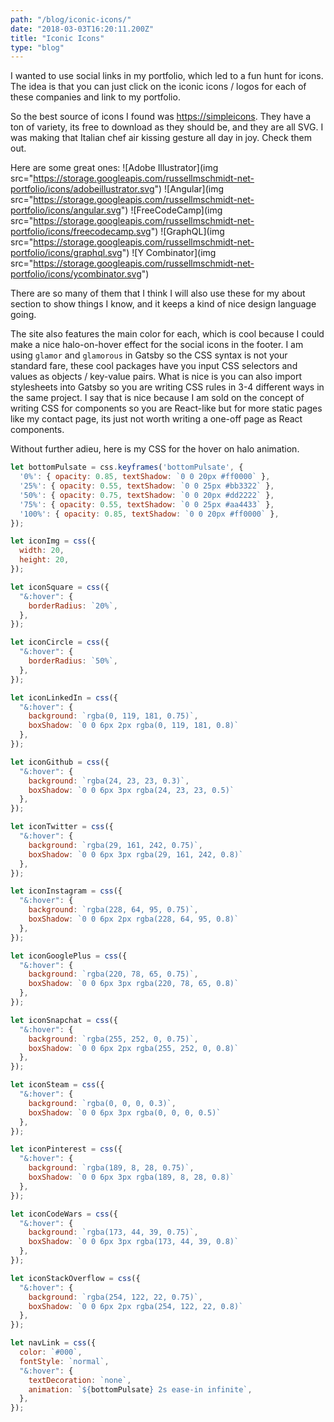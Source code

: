 ```yaml
---
path: "/blog/iconic-icons/"
date: "2018-03-03T16:20:11.200Z"
title: "Iconic Icons"
type: "blog"
---
```


I wanted to use social links in my portfolio, which led to a fun hunt for icons. The idea is that you can just click on the iconic icons / logos for each of these companies and link to my portfolio.

So the best source of icons I found was <https://simpleicons>. They have a ton of variety, its free to download as they should be, and they are all SVG. I was making that Italian chef air kissing gesture all day in joy. Check them out.

Here are some great ones:
![Adobe Illustrator](img src="https://storage.googleapis.com/russellmschmidt-net-portfolio/icons/adobeillustrator.svg")
![Angular](img src="https://storage.googleapis.com/russellmschmidt-net-portfolio/icons/angular.svg")
![FreeCodeCamp](img src="https://storage.googleapis.com/russellmschmidt-net-portfolio/icons/freecodecamp.svg")
![GraphQL](img src="https://storage.googleapis.com/russellmschmidt-net-portfolio/icons/graphql.svg")
![Y Combinator](img src="https://storage.googleapis.com/russellmschmidt-net-portfolio/icons/ycombinator.svg")

There are so many of them that I think I will also use these for my about section to show things I know, and it keeps a kind of nice design language going.

The site also features the main color for each, which is cool because I could make a nice halo-on-hover effect for the social icons in the footer. I am using `glamor` and `glamorous` in Gatsby so the CSS syntax is not your standard fare, these cool packages have you input CSS selectors and values as objects / key-value pairs. What is nice is you can also import stylesheets into Gatsby so you are writing CSS rules in 3-4 different ways in the same project. I say that is nice because I am sold on the concept of writing CSS for components so you are React-like but for more static pages like my contact page, its just not worth writing a one-off page as React components.

Without further adieu, here is my CSS for the hover on halo animation.

```javascript
let bottomPulsate = css.keyframes('bottomPulsate', {
  '0%': { opacity: 0.85, textShadow: `0 0 20px #ff0000` },
  '25%': { opacity: 0.55, textShadow: `0 0 25px #bb3322` },
  '50%': { opacity: 0.75, textShadow: `0 0 20px #dd2222` },
  '75%': { opacity: 0.55, textShadow: `0 0 25px #aa4433` },
  '100%': { opacity: 0.85, textShadow: `0 0 20px #ff0000` },
});

let iconImg = css({
  width: 20,
  height: 20,
});

let iconSquare = css({
  "&:hover": {
    borderRadius: `20%`,
  },
});

let iconCircle = css({
  "&:hover": {
    borderRadius: `50%`,
  },
});

let iconLinkedIn = css({
  "&:hover": {
    background: `rgba(0, 119, 181, 0.75)`,
    boxShadow: `0 0 6px 2px rgba(0, 119, 181, 0.8)`
  },
});

let iconGithub = css({
  "&:hover": {
    background: `rgba(24, 23, 23, 0.3)`,
    boxShadow: `0 0 6px 3px rgba(24, 23, 23, 0.5)`
  },
});

let iconTwitter = css({
  "&:hover": {
    background: `rgba(29, 161, 242, 0.75)`,
    boxShadow: `0 0 6px 3px rgba(29, 161, 242, 0.8)`
  },
});

let iconInstagram = css({
  "&:hover": {
    background: `rgba(228, 64, 95, 0.75)`,
    boxShadow: `0 0 6px 2px rgba(228, 64, 95, 0.8)`
  },
});

let iconGooglePlus = css({
  "&:hover": {
    background: `rgba(220, 78, 65, 0.75)`,
    boxShadow: `0 0 6px 3px rgba(220, 78, 65, 0.8)`
  },
});

let iconSnapchat = css({
  "&:hover": {
    background: `rgba(255, 252, 0, 0.75)`,
    boxShadow: `0 0 6px 2px rgba(255, 252, 0, 0.8)`
  },
});

let iconSteam = css({
  "&:hover": {
    background: `rgba(0, 0, 0, 0.3)`,
    boxShadow: `0 0 6px 3px rgba(0, 0, 0, 0.5)`
  },
});

let iconPinterest = css({
  "&:hover": {
    background: `rgba(189, 8, 28, 0.75)`,
    boxShadow: `0 0 6px 3px rgba(189, 8, 28, 0.8)`
  },
});

let iconCodeWars = css({
  "&:hover": {
    background: `rgba(173, 44, 39, 0.75)`,
    boxShadow: `0 0 6px 3px rgba(173, 44, 39, 0.8)`
  },
});

let iconStackOverflow = css({
  "&:hover": {
    background: `rgba(254, 122, 22, 0.75)`,
    boxShadow: `0 0 6px 2px rgba(254, 122, 22, 0.8)`
  },
});

let navLink = css({
  color: `#000`,
  fontStyle: `normal`,
  "&:hover": {
    textDecoration: `none`,
    animation: `${bottomPulsate} 2s ease-in infinite`,
  },
});
```
